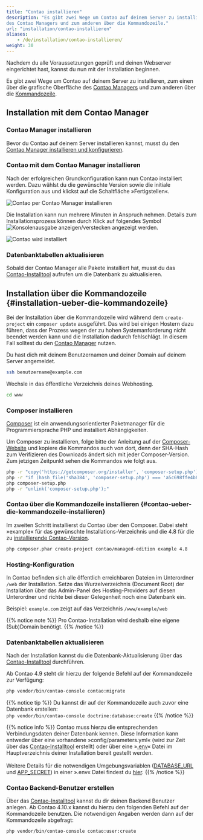```yaml
---
title: "Contao installieren"
description: "Es gibt zwei Wege um Contao auf deinem Server zu installieren, zum einen über die grafische Oberfläche 
des Contao Managers und zum anderen über die Kommandozeile."
url: "installation/contao-installieren"
aliases:
    - /de/installation/contao-installieren/
weight: 30
---
```


Nachdem du alle Voraussetzungen geprüft und deinen Webserver eingerichtet hast, kannst du nun mit der Installation 
beginnen.

Es gibt zwei Wege um Contao auf deinem Server zu installieren, zum einen über die grafische Oberfläche des [Contao 
Managers](#installation-mit-dem-contao-manager) und zum anderen über die 
[Kommandozeile](#installation-ueber-die-kommandozeile).


## Installation mit dem Contao Manager


### Contao Manager installieren

Bevor du Contao auf deinem Server installieren kannst, musst du den
[Contao Manager installieren und konfigurieren](../../installation/contao-manager/#contao-manager-installieren).


### Contao mit dem Contao Manager installieren

Nach der erfolgreichen Grundkonfiguration kann nun Contao installiert werden. Dazu wählst du die gewünschte Version 
sowie die initiale Konfiguration aus und klickst auf die Schaltfläche »Fertigstellen«. 

![Contao per Contao Manager installieren](/de/installation/images/de/contao-per-contao-manager-installieren.png?classes=shadow)

Die Installation kann nun mehrere Minuten in Anspruch nehmen. Details zum Installationsprozess können durch Klick auf 
folgendes Symbol ![Konsolenausgabe anzeigen/verstecken](/de/icons/konsolenausgabe.png?classes=icon) angezeigt 
werden.

![Contao wird installiert](/de/installation/images/de/contao-wird-installiert.png?classes=shadow)


### Datenbanktabellen aktualisieren

Sobald der Contao Manager alle Pakete installiert hat, musst du das [Contao-Installtool](../contao-installtool/)
aufrufen um die Datenbank zu aktualisieren.


## Installation über die Kommandozeile {#installation-ueber-die-kommandozeile}

Bei der Installation über die Kommandozeile wird während dem `create-project` ein `composer update` ausgeführt. Das 
wird bei einigen Hostern dazu führen, dass der Prozess wegen der zu hohen Systemanforderung nicht beendet werden kann 
und die Installation dadurch fehlschlägt. In diesem Fall solltest du den 
[Contao Manager](#installation-mit-dem-contao-manager) nutzen.


Du hast dich mit deinem Benutzernamen und deiner Domain auf deinem Server angemeldet.

```bash
ssh benutzername@example.com
```

Wechsle in das öffentliche Verzeichnis deines Webhosting.

```bash
cd www
```


### Composer installieren

[Composer](https://de.wikipedia.org/wiki/Composer_(Paketverwaltung)) ist ein anwendungsorientierter Paketmanager für 
die Programmiersprache PHP und installiert Abhängigkeiten.

Um Composer zu installieren, folge bitte der Anleitung auf der [Composer-Website](https://getcomposer.org/download/) 
und kopiere die Kommandos auch von dort, denn der SHA-Hash zum Verifizieren des Downloads ändert sich mit jeder 
Composer-Version. Zum jetzigen Zeitpunkt sehen die Kommandos wie folgt aus.

```bash
php -r "copy('https://getcomposer.org/installer', 'composer-setup.php');"
php -r "if (hash_file('sha384', 'composer-setup.php') === 'a5c698ffe4b8e849a443b120cd5ba38043260d5c4023dbf93e1558871f1f07f58274fc6f4c93bcfd858c6bd0775cd8d1') { echo 'Installer verified'; } else { echo 'Installer corrupt'; unlink('composer-setup.php'); } echo PHP_EOL;"
php composer-setup.php
php -r "unlink('composer-setup.php');"
```


### Contao über die Kommandozeile installieren {#contao-ueber-die-kommandozeile-installieren}

Im zweiten Schritt installierst du Contao über den Composer. Dabei steht »example« für das gewünschte 
Installations-Verzeichnis und die 4.8 für die zu [installierende Contao-Version](https://contao.org/de/download.html). 

```bash
php composer.phar create-project contao/managed-edition example 4.8
```


### Hosting-Konfiguration

In Contao befinden sich alle öffentlich erreichbaren Dateien im Unterordner `/web` der Installation. Setze das 
Wurzelverzeichnis (Document Root) der Installation über das Admin-Panel des Hosting-Providers auf diesen 
Unterordner und richte bei dieser Gelegenheit noch eine Datenbank ein.

Beispiel: `example.com` zeigt auf das Verzeichnis `/www/example/web`

{{% notice note %}}
Pro Contao-Installation wird deshalb eine eigene (Sub)Domain benötigt.
{{% /notice %}}


### Datenbanktabellen aktualisieren

Nach der Installation kannst du die Datenbank-Aktualisierung über das [Contao-Installtool](/de/installation/contao-installtool/) 
durchführen. 

Ab Contao 4.9 steht dir hierzu der folgende Befehl auf der Kommandozeile zur Verfügung:

```bash
php vendor/bin/contao-console contao:migrate
``` 

{{% notice tip %}}
Du kannst dir auf der Kommandozeile auch zuvor eine Datenbank erstellen:<br>
`php vendor/bin/contao-console doctrine:database:create`
{{% /notice %}}

{{% notice info %}}
Contao muss hierzu die entsprechenden Verbindungsdaten deiner Datenbank kennen. Diese Information kann entweder über 
eine vorhandene »config/parameters.yml« (wird zur Zeit über das [Contao-Installtool](/de/installation/contao-installtool/) 
erstellt) oder über eine »[.env](https://docs.contao.org/dev/getting-started/starting-development/#application-configuration)« 
Datei im Hauptverzeichnis deiner Installation bereit gestellt werden.<br><br> 
Weitere Details für die notwendigen Umgebungsvariablen ([DATABASE_URL](https://docs.contao.org/dev/reference/config/#database-url) 
und [APP_SECRET](https://docs.contao.org/dev/reference/config/#app-secret)) in einer ».env« Datei findest du 
[hier](https://docs.contao.org/dev/getting-started/starting-development/#application-configuration).
{{% /notice %}}


### Contao Backend-Benutzer erstellen

Über das [Contao-Installtool](/de/installation/contao-installtool/) kannst du dir deinen Backend Benutzer anlegen. 
Ab Contao 4.10.x kannst du hierzu den folgenden Befehl auf der Kommandozeile benutzen. Die notwendigen Angaben werden dann
auf der Kommandozeile abgefragt:

```bash
php vendor/bin/contao-console contao:user:create
``` 
